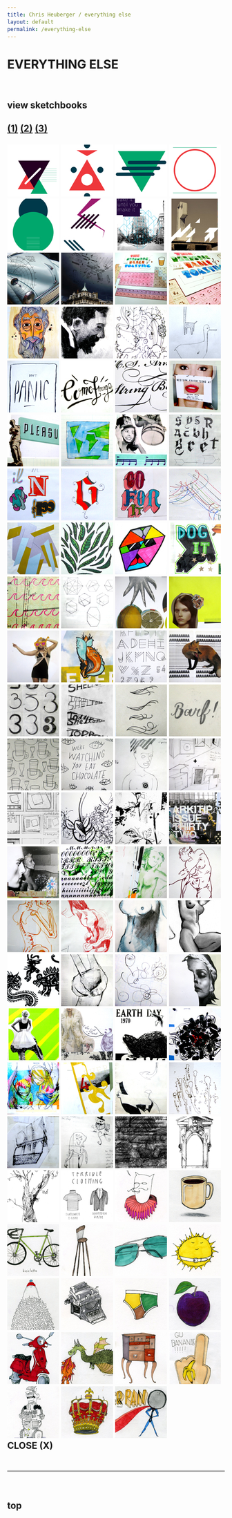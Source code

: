 ```yaml
---
title: Chris Heuberger / everything else
layout: default
permalink: /everything-else
---
```


<div class="main-content">

  <h1 class="all-caps">EVERYTHING ELSE</h1>
  <br>
  <h2>view sketchbooks<h2>
  <a class='resume' href="https://www.sketchbookproject.com/library/15336" target="_blank" rel="noopener">(1)</a>
  <a class='resume' href="https://www.sketchbookproject.com/library/15290" target="_blank" rel="noopener">(2)</a>
  <a class='resume' href="https://www.sketchbookproject.com/library/15335" target="_blank" rel="noopener">(3)</a>
  <div class='bump'></div>
  <br>
  <div class='grid'>
    <img src="images/play/ex1.jpg">
    <img src="images/play/ex2.jpg">
    <img src="images/play/ex3.jpg">
    <img src="images/play/ex4.jpg">
    <img src="images/play/ex5.jpg">
    <img src="images/play/ex6.jpg">
    <img src="images/play/ex7.jpg">
    <img src="images/play/ex8.jpg">
    <img src="images/play/ex9.jpg">
    <img src="images/play/ex10.jpg">
    <img src="images/play/img_3826.jpg">
    <img src="images/play/img_3824.jpg">
    <img src="images/play/img_7145.jpg">
    <img src="images/play/img_7148.jpg">
    <img src="images/play/img_7152.jpg">
    <img src="images/play/img_7150.jpg">
    <img src="images/play/img_7153.jpg">
    <img src="images/play/img_7141.jpg">
    <img src="images/play/img_7212.jpg">
    <img src="images/play/img_7154.jpg">
    <img src="images/play/img_7155.jpg">
    <img src="images/play/img_7158.jpg">
    <img src="images/play/img_7165.jpg">
    <img src="images/play/img_7166.jpg">
    <img src="images/play/img_7168.jpg">
    <img src="images/play/img_7169.jpg">
    <img src="images/play/img_7170.jpg">
    <img src="images/play/img_7171.jpg">
    <img src="images/play/img_7173.jpg">
    <img src="images/play/img_7179.jpg">
    <img src="images/play/img_7176.jpg">
    <img src="images/play/img_7178.jpg">
    <img src="images/play/img_7180.jpg">
    <img src="images/play/img_7159.jpg">
    <img src="images/play/img_7204.jpg">
    <img src="images/play/img_7219.jpg">
    <img src="images/play/img_7187.jpg">
    <img src="images/play/img_7182.jpg">
    <img src="images/play/img_7184.jpg">
    <img src="images/play/img_7193.jpg">
    <img src="images/play/img_7194.jpg">
    <img src="images/play/img001.jpg">
    <img src="images/play/img_7198.jpg">
    <img src="images/play/img_7199.jpg">
    <img src="images/play/img_7202.jpg">
    <img src="images/play/img_7203.jpg">
    <img src="images/play/img_7207.jpg">
    <img src="images/play/img_7214.jpg">
    <img src="images/play/img004.jpg">
    <img src="images/play/img_7209.jpg">
    <img src="images/play/img_7220.jpg">
    <img src="images/play/img_7225.jpg">
    <img src="images/play/img_7224.jpg">
    <img src="images/play/img_7227.jpg">
    <img src="images/play/img_7221.jpg">
    <img src="images/play/img_7218.jpg">
    <img src="images/play/img_7228.jpg">
    <img src="images/play/img_7229.jpg">
    <img src="images/play/img_7230.jpg">
    <img src="images/play/img003.jpg">
    <img src="images/play/img_7239.jpg">
    <img src="images/play/img_7234.jpg">
    <img src="images/play/img_7235.jpg">
    <img src="images/play/img_7236.jpg">
    <img src="images/play/img_7242.jpg">
    <img src="images/play/img_7240.jpg">
    <img src="images/play/img_7245.jpg">
    <img src="images/play/img_7247.jpg">
    <img src="images/play/img_7259.jpg">
    <img src="images/play/img_7249.jpg">
    <img src="images/play/img_7271.jpg">
    <img src="images/play/img_7262.jpg">
    <img src="images/play/img_7265.jpg">
    <img src="images/play/img_7269.jpg">
    <img src="images/play/img005.jpg">
    <img src="images/play/img006.jpg">
    <img src="images/play/img007.jpg">
    <img src="images/play/terrible-clothing.jpg">
    <img src="images/play/doodle002.jpg">
    <img src="images/play/doodle003.jpg">
    <img src="images/play/doodle011.jpg">
    <img src="images/play/doodle015.jpg">
    <img src="images/play/doodle016.jpg">
    <img src="images/play/doodle018.jpg">
    <img src="images/play/doodle019.jpg">
    <img src="images/play/doodle020.jpg">
    <img src="images/play/doodle021.jpg">
    <img src="images/play/doodle023.jpg">
    <img src="images/play/doodle025.jpg">
    <img src="images/play/doodle026.jpg">
    <img src="images/play/doodle030.jpg">
    <img src="images/play/doodle032.jpg">
    <img src="images/play/doodle034.jpg">
    <img src="images/play/doodle036.jpg">
    <img src="images/play/doodle039.jpg">
  </div>
  <div class="popup">
    <span class='close all-caps'>CLOSE (X)</span>
    <img class="large" src="">
    <div class='explainer'></div>
  </div>

  <div class='shorten'><br><hr><br></div>
  <p class='top'>top</p>

</div> <!-- .main-content -->
